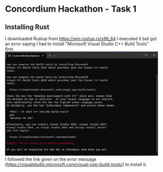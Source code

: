 # Concordium Hackathon - Task 1

## Installing Rust

I downloaded Rustup from https://win.rustup.rs/x86_64
I executed it but got an error saying I had to install "Microsoft Visual Studio C++ Build Tools" first.
 ![01](/images/01.png)
I followed the link given on the error message (https://visualstudio.microsoft.com/visual-cpp-build-tools/) to install it.




